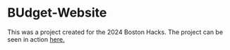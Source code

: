# BUdget-Website
 This was a project created for the 2024 Boston Hacks. 
 The project can be seen in action <a href="[https://readme.com/](https://devpost.com/software/budget-rw6tg9)" target="_blank">here.</a>
